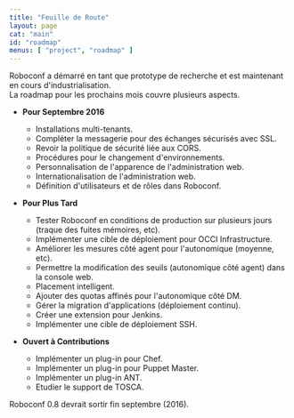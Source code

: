 ```yaml
---
title: "Feuille de Route"
layout: page
cat: "main"
id: "roadmap"
menus: [ "project", "roadmap" ]
---
```


Roboconf a démarré en tant que prototype de recherche et est maintenant en cours d'industrialisation.  
La roadmap pour les prochains mois couvre plusieurs aspects.


* **Pour Septembre 2016**

	* Installations multi-tenants.
	* Compléter la messagerie pour des échanges sécurisés avec SSL.
	* Revoir la politique de sécurité liée aux CORS.
	* Procédures pour le changement d'environnements.
	* Personnalisation de l'apparence de l'administration web.
	* Internationalisation de l'administration web.
	* Définition d'utilisateurs et de rôles dans Roboconf.


* **Pour Plus Tard**

	* Tester Roboconf en conditions de production sur plusieurs jours (traque des fuites mémoires, etc).
	* Implémenter une cible de déploiement pour OCCI Infrastructure.
	* Améliorer les mesures côté agent pour l'autonomique (moyenne, etc).
	* Permettre la modification des seuils (autonomique côté agent) dans la console web.
	* Placement intelligent.
	* Ajouter des quotas affinés pour l'autonomique côté DM.
	* Gérer la migration d'applications (déploiement continu).
	* Créer une extension pour Jenkins.
	* Implémenter une cible de déploiement SSH.


* **Ouvert à Contributions**

	* Implémenter un plug-in pour Chef.
	* Implémenter un plug-in pour Puppet Master.
	* Implémenter un plug-in ANT.
	* Etudier le support de TOSCA.


Roboconf 0.8 devrait sortir fin septembre (2016).
